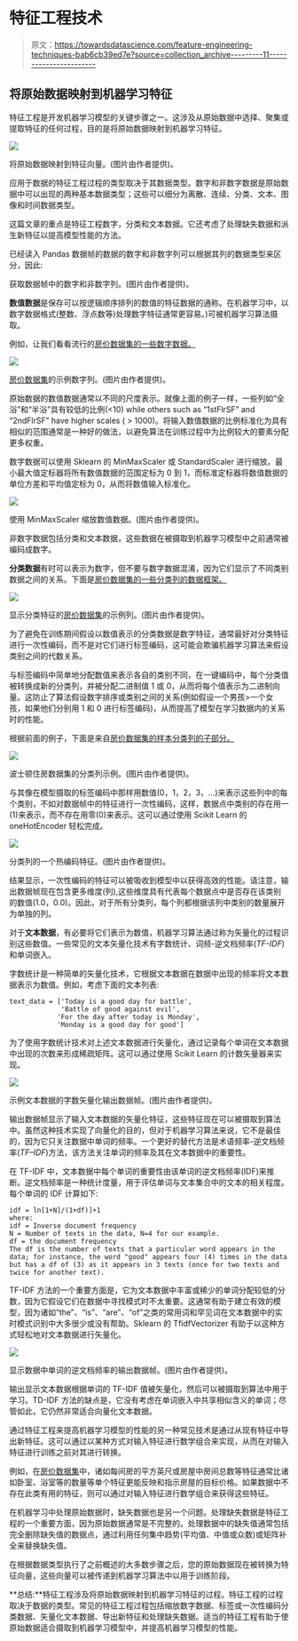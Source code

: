 # 特征工程技术

> 原文：<https://towardsdatascience.com/feature-engineering-techniques-bab6cb39ed7e?source=collection_archive---------11----------------------->

## 将原始数据映射到机器学习特征

特征工程是开发机器学习模型的关键步骤之一。这涉及从原始数据中选择、聚集或提取特征的任何过程，目的是将原始数据映射到机器学习特征。

![](img/759382e572108341c6aab7d3d26d58ba.png)

将原始数据映射到特征向量。(图片由作者提供)。

应用于数据的特征工程过程的类型取决于其数据类型。数字和非数字数据是原始数据中可以出现的两种基本数据类型；这些可以细分为离散、连续、分类、文本、图像和时间数据类型。

这篇文章的重点是特征工程数字，分类和文本数据。它还考虑了处理缺失数据和派生新特征以提高模型性能的方法。

已经读入 Pandas 数据帧的数据的数字和非数字列可以根据其列的数据类型来区分，因此:

获取数据帧中的数字和非数字列。(图片由作者提供)。

**数值数据**是保存可以按逻辑顺序排列的数值的特征数据的通称。在机器学习中，以数字数据格式(整数、浮点数等)处理数字特征通常更容易。)可被机器学习算法摄取。

例如，让我们看看流行的[房价数据集的一些数字数据。](https://www.kaggle.com/c/house-prices-advanced-regression-techniques/data)

![](img/afc35054f74f225ee298cbfa5db71087.png)

[房价数据集](https://www.kaggle.com/c/house-prices-advanced-regression-techniques/data)的示例数字列。(图片由作者提供)。

原始数据的数值数据通常以不同的尺度表示。就像上面的例子一样，一些列如“全浴”和“半浴”具有较低的比例(<10) while others such as “1stFlrSF” and “2ndFlrSF” have higher scales ( > 1000)。将输入数值数据的比例标准化为具有相似的范围通常是一种好的做法，以避免算法在训练过程中为比例较大的要素分配更多权重。

数字数据可以使用 Sklearn 的 MinMaxScaler 或 StandardScaler 进行缩放。最小最大值定标器将所有数值数据的范围定标为 0 到 1，而标准定标器将数值数据的单位方差和平均值定标为 0，从而将数值输入标准化。

![](img/860dc3e23e052e2c2398ceee7a115c33.png)

使用 MinMaxScaler 缩放数值数据。(图片由作者提供)。

非数字数据包括分类和文本数据，这些数据在被摄取到机器学习模型中之前通常被编码成数字。

**分类数据**有时可以表示为数字，但不要与数字数据混淆，因为它们显示了不同类别数据之间的关系。下面是[房价数据集的一些分类列的数据框架。](https://www.kaggle.com/c/house-prices-advanced-regression-techniques/data)

![](img/69c82a434a50e4c27f646fe0756cce22.png)

显示分类特征的[房价数据集](https://www.kaggle.com/c/house-prices-advanced-regression-techniques/data)的示例列。(图片由作者提供)。

为了避免在训练期间假设以数值表示的分类数据是数字特征，通常最好对分类特征进行一次性编码，而不是对它们进行标签编码，这可能会欺骗机器学习算法来假设类别之间的代数关系。

与标签编码中简单地分配数值来表示各自的类别不同，在一键编码中，每个分类值被转换成新的分类列，并被分配二进制值 1 或 0，从而将每个值表示为二进制向量。这防止了算法假设数字排序或类别之间的关系(例如假设一个男孩>一个女孩，如果他们分别用 1 和 0 进行标签编码)，从而提高了模型在学习数据内的关系时的性能。

根据前面的例子，下面是来自[房价数据集的样本分类列的子部分。](https://www.kaggle.com/c/house-prices-advanced-regression-techniques/data)

![](img/a3c144f9d0a91b96627a8944c34cb29f.png)

波士顿住房数据集的分类列示例。(图片由作者提供)。

与其像在模型摄取的标签编码中那样用数值(0，1，2，3，…)来表示这些列中的每个类别，不如对数据帧中的特征进行一次性编码，这样，数据点中类别的存在用一(1)来表示，而不存在用零(0)来表示。这可以通过使用 Scikit Learn 的 oneHotEncoder 轻松完成。

![](img/2145f45da69cdaad4a805183e8022395.png)

分类列的一个热编码特征。(图片由作者提供)。

结果显示，一次性编码的特征可以被吸收到模型中以获得高效的性能。请注意，输出数据帧现在包含更多维度(列),这些维度具有代表每个数据点中是否存在该类别的数值(1.0，0.0)。因此，对于所有分类列，每个列都根据该列中类别的数量展开为单独的列。

对于**文本数据**，有必要将它们表示为数值，机器学习算法通过称为矢量化的过程识别这些数值。一些常见的文本矢量化技术有字数统计、词频-逆文档频率(*TF-IDF*)和单词嵌入。

字数统计是一种简单的矢量化技术，它根据文本数据在数据中出现的频率将文本数据表示为数值。例如，考虑下面的文本列表:

```
text_data = ['Today is a good day for battle',
             'Battle of good against evil',
            'For the day after today is Monday',
            'Monday is a good day for good']
```

为了使用字数统计技术对上述文本数据进行矢量化，通过记录每个单词在文本数据中出现的次数来形成稀疏矩阵。这可以通过使用 Scikit Learn 的计数矢量器来实现。

![](img/2775cf7c1fec2211d8202d15e192de6a.png)

示例文本数据的字数矢量化输出数据帧。(图片由作者提供)。

输出数据帧显示了输入文本数据的矢量化特征，这些特征现在可以被摄取到算法中。虽然这种技术实现了向量化的目的，但对于机器学习算法来说，它不是最佳的，因为它只关注数据中单词的频率。一个更好的替代方法是术语频率-逆文档频率(*TF–IDF*)方法，该方法关注单词的频率及其在文本数据中的重要性。

在 TF-IDF 中，文本数据中每个单词的重要性由该单词的逆文档频率(IDF)来推断。逆文档频率是一种统计度量，用于评估单词与文本集合中的文本的相关程度。每个单词的 IDF 计算如下:

```
idf = ln[1+N]/(1+df)]+1
where: 
idf = Inverse document frequency
N = Number of texts in the data, N=4 for our example.
df = the document frequency
The df is the number of texts that a particular word appears in the data; for instance, the word "good" appears four (4) times in the data but has a df of (3) as it appears in 3 texts (once for two texts and twice for another text).
```

TF-IDF 方法的一个重要方面是，它为文本数据中丰富或稀少的单词分配较低的分数，因为它假设它们在数据中寻找模式时不太重要。这通常有助于建立有效的模型，因为诸如“the”、“is”、“are”、“of”之类的常用词和罕见词在文本数据中的实时模式识别中大多很少或没有帮助。Sklearn 的 TfidfVectorizer 有助于以这种方式轻松地对文本数据进行矢量化。

![](img/f46d3fa34f1d3491752fea5fff6f7154.png)

显示数据中单词的逆文档频率的输出数据帧。(图片由作者提供)。

输出显示文本数据根据单词的 TF-IDF 值被矢量化，然后可以被摄取到算法中用于学习。TD-IDF 方法的缺点是，它没有考虑在单词嵌入中共享相似含义的单词；尽管如此，它仍然非常适合向量化文本数据。

通过特征工程来提高机器学习模型的性能的另一种常见技术是通过从现有特征中导出新特征。这可以通过以某种方式对输入特征进行数学组合来实现，从而在对输入特征进行训练之前对其进行转换。

例如，在[房价数据集](https://www.kaggle.com/c/house-prices-advanced-regression-techniques/data)中，诸如每间房的平方英尺或房屋中房间总数等特征通常比诸如卧室、浴室等的数量等单个特征更能反映和指示房屋的目标价格。如果数据中不存在此类有用的特征，则可以通过对输入特征进行数学组合来获得这些特征。

在机器学习中处理原始数据时，缺失数据也是另一个问题。处理缺失数据是特征工程的一个重要方面，因为原始数据通常是不完整的。处理数据中的缺失值通常包括完全删除缺失值的数据点，通过利用任何集中趋势(平均值、中值或众数)或矩阵补全来替换缺失值。

在根据数据类型执行了之前概述的大多数步骤之后，您的原始数据现在被转换为特征向量，这些向量可以被传递到机器学习算法中以用于训练阶段。

**总结:**特征工程涉及将原始数据映射到机器学习特征的过程。特征工程的过程取决于数据的类型。常见的特征工程过程包括缩放数字数据、标签或一次性编码分类数据、矢量化文本数据、导出新特征和处理缺失数据。适当的特征工程有助于使原始数据适合摄取到机器学习模型中，并提高机器学习模型的性能。